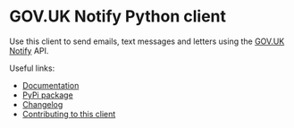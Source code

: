 # GOV.UK Notify Python client

Use this client to send emails, text messages and letters using the [GOV.UK Notify](https://www.notifications.service.gov.uk) API.

Useful links:

- [Documentation](https://docs.notifications.service.gov.uk/python.html)
- [PyPi package](https://pypi.org/project/notifications-python-client/)
- [Changelog](https://github.com/alphagov/notifications-python-client/blob/main/CHANGELOG.md)
- [Contributing to this client](https://github.com/alphagov/notifications-python-client/blob/main/CONTRIBUTING.md)
